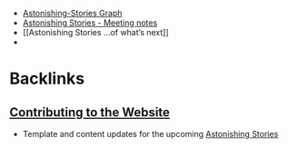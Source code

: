 - [Astonishing-Stories Graph](<Astonishing-Stories Graph.md>)
- [Astonishing Stories -  Meeting notes](<Astonishing Stories -  Meeting notes.md>)
- [[Astonishing Stories
...of what’s next]]
- 

# Backlinks
## [Contributing to the Website](<Contributing to the Website.md>)
- Template and content updates for the upcoming [Astonishing Stories](<Astonishing Stories.md>)

